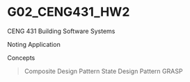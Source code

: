 # G02_CENG431_HW2
CENG 431 Building Software Systems

Noting Application

Concepts
> Composite Design Pattern
> State Design Pattern
> GRASP
